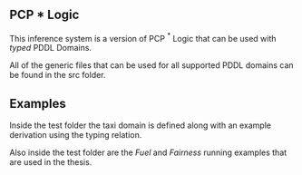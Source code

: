 PCP $*$  Logic
--------------

This inference system is a version of PCP $^*$  Logic that can be used with *typed* PDDL Domains. 

All of the generic files that can be used for all supported PDDL domains can be found in the src folder. 

Examples
---------

Inside the test folder the taxi domain is defined along with an example derivation using the typing relation.

Also inside the test folder are the *Fuel* and *Fairness* running examples that are used in the thesis.


